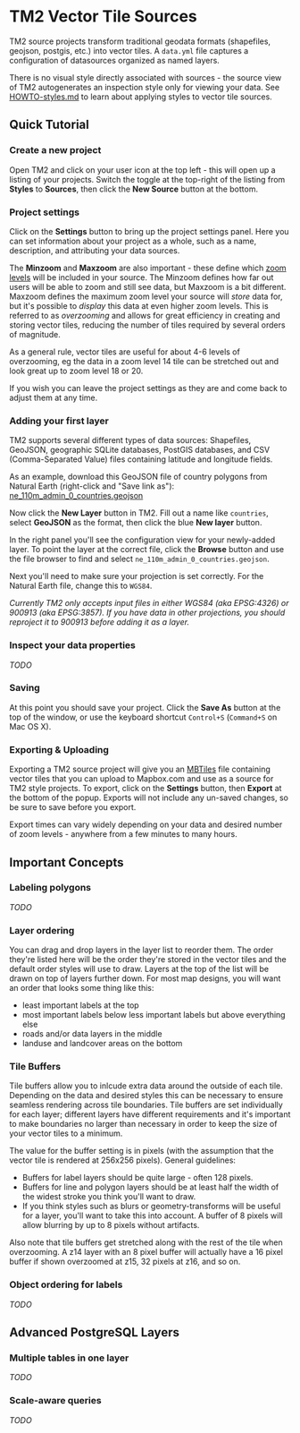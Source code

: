 TM2 Vector Tile Sources
=======================

TM2 source projects transform traditional geodata formats (shapefiles, geojson, postgis, etc.) into vector tiles. A `data.yml` file captures a configuration of datasources organized as named layers.

There is no visual style directly associated with sources - the source view of TM2 autogenerates an inspection style only for viewing your data. See [HOWTO-styles.md](./HOWTO-styles.md) to learn about applying styles to vector tile sources.

Quick Tutorial
--------------

### Create a new project

Open TM2 and click on your user icon at the top left - this will open up a listing of your projects. Switch the toggle at the top-right of the listing from __Styles__ to __Sources__, then click the __New Source__ button at the bottom.

### Project settings

Click on the __Settings__ button to bring up the project settings panel. Here you can set information about your project as a whole, such as a name, description, and attributing your data sources.

The __Minzoom__ and __Maxzoom__ are also important - these define which [zoom levels](https://www.mapbox.com/foundations/how-web-maps-work/#tiles-and-zoom-levels) will be included in your source. The Minzoom defines how far out users will be able to zoom and still see data, but Maxzoom is a bit different. Maxzoom defines the maximum zoom level your source will *store* data for, but it's possible to *display* this data at even higher zoom levels. This is referred to as *overzooming* and allows for great efficiency in creating and storing vector tiles, reducing the number of tiles required by several orders of magnitude.

As a general rule, vector tiles are useful for about 4-6  levels of overzooming, eg the data in a zoom level 14 tile can be stretched out and look great up to zoom level 18 or 20.

If you wish you can leave the project settings as they are and come back to adjust them at any time.

### Adding your first layer

TM2 supports several different types of data sources: Shapefiles, GeoJSON, geographic SQLite databases, PostGIS databases, and CSV (Comma-Separated Value) files containing latitude and longitude fields.

As an example, download this GeoJSON file of country polygons from Natural Earth (right-click and "Save link as"): [ne_110m_admin_0_countries.geojson](https://raw.githubusercontent.com/nvkelso/natural-earth-vector/master/geojson/ne_110m_admin_0_countries.geojson)

Now click the __New Layer__ button in TM2. Fill out a name like `countries`, select __GeoJSON__ as the format, then click the blue __New layer__ button.

In the right panel you'll see the configuration view for your newly-added layer. To point the layer at the correct file, click the __Browse__ button and use the file browser to find and select `ne_110m_admin_0_countries.geojson`.

Next you'll need to make sure your projection is set correctly. For the Natural Earth file, change this to `WGS84`.

_Currently TM2 only accepts input files in either WGS84 (aka EPSG:4326) or 900913 (aka EPSG:3857). If you have data in other projections, you should reproject it to 900913 before adding it as a layer._

### Inspect your data properties

_TODO_

### Saving

At this point you should save your project. Click the __Save As__ button at the top of the window, or use the keyboard shortcut `Control+S` (`Command+S` on Mac OS X).

### Exporting & Uploading

Exporting a TM2 source project will give you an [MBTiles]() file containing vector tiles that you can upload to Mapbox.com and use as a source for TM2 style projects. To export, click on the __Settings__ button, then __Export__ at the bottom of the popup. Exports will not include any un-saved changes, so be sure to save before you export.

Export times can vary widely depending on your data and desired number of zoom levels - anywhere from a few minutes to many hours.

Important Concepts
------------------

### Labeling polygons

_TODO_

### Layer ordering

You can drag and drop layers in the layer list to reorder them. The order they're listed here will be the order they're stored in the vector tiles and the default order styles will use to draw. Layers at the top of the list will be drawn on top of layers further down. For most map designs, you will want an order that looks some thing like this:

- least important labels at the top
- most important labels below less important labels but above everything else
- roads and/or data layers in the middle
- landuse and landcover areas on the bottom

### Tile Buffers

Tile buffers allow you to inlcude extra data around the outside of each tile. Depending on the data and desired styles this can be necessary to ensure seamless rendering across tile boundaries. Tile buffers are set individually for each layer; different layers have different requirements and it's important to make boundaries no larger than necessary in order to keep the size of your vector tiles to a minimum.

The value for the buffer setting is in pixels (with the assumption that the vector tile is rendered at 256x256 pixels). General guidelines:

- Buffers for label layers should be quite large - often 128 pixels.
- Buffers for line and polygon layers should be at least half the width of the widest stroke you think you'll want to draw.
- If you think styles such as blurs or geometry-transforms will be useful for a layer, you'll want to take this into account. A buffer of 8 pixels will allow blurring by up to 8 pixels without artifacts.

Also note that tile buffers get stretched along with the rest of the tile when overzooming. A z14 layer with an 8 pixel buffer will actually have a 16 pixel buffer if shown overzoomed at z15, 32 pixels at z16, and so on.

### Object ordering for labels

_TODO_

Advanced PostgreSQL Layers
--------------------------

### Multiple tables in one layer

_TODO_

### Scale-aware queries

_TODO_
